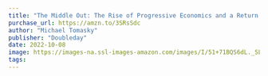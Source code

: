 ```yaml
---
title: "The Middle Out: The Rise of Progressive Economics and a Return to Shared Prosperity"
purchase_url: https://amzn.to/3SRsSdc
author: "Michael Tomasky"
publisher: "Doubleday"
date: 2022-10-08
image: https://images-na.ssl-images-amazon.com/images/I/51+71BQS6dL._SL75_.jpg
tags:
---
```


